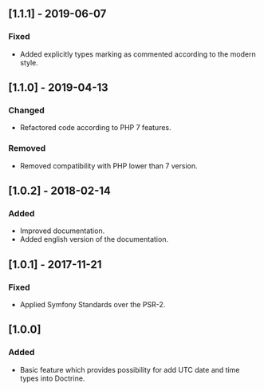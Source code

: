 ## [1.1.1] - 2019-06-07
### Fixed
- Added explicitly types marking as commented according to the modern style.

## [1.1.0] - 2019-04-13
### Changed
- Refactored code according to PHP 7 features.
### Removed
- Removed compatibility with PHP lower than 7 version.

## [1.0.2] - 2018-02-14
### Added
- Improved documentation.
- Added english version of the documentation.

## [1.0.1] - 2017-11-21
### Fixed
- Applied Symfony Standards over the PSR-2.

## [1.0.0]
### Added
- Basic feature which provides possibility for add UTC date and time types into Doctrine.
